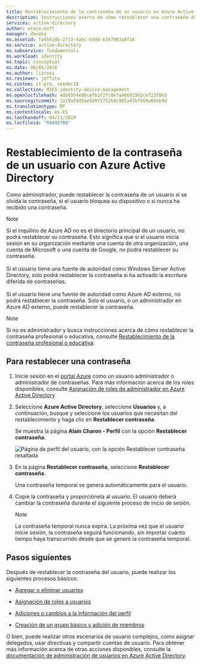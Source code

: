 ```yaml
---
title: Restablecimiento de la contraseña de un usuario en Azure Active Directory | Microsoft Docs
description: Instrucciones acerca de cómo restablecer una contraseña de usuario con Azure Active Directory.
services: active-directory
author: eross-msft
manager: daveba
ms.assetid: fad5624b-2f13-4abc-b3d4-b347903a8f16
ms.service: active-directory
ms.subservice: fundamentals
ms.workload: identity
ms.topic: conceptual
ms.date: 09/05/2018
ms.author: lizross
ms.reviewer: jeffsta
ms.custom: it-pro, seodec18
ms.collection: M365-identity-device-management
ms.openlocfilehash: 4db6554e86cef61f2fc8e7a466919d2ce723f0e5
ms.sourcegitcommit: 1a19a5845ae5d9f5752b4c905a43bf959a60eb9d
ms.translationtype: MT
ms.contentlocale: es-ES
ms.lasthandoff: 04/11/2019
ms.locfileid: "59492709"
---
```

# <a name="reset-a-users-password-using-azure-active-directory"></a>Restablecimiento de la contraseña de un usuario con Azure Active Directory

Como administrador, puede restablecer la contraseña de un usuario si se olvida la contraseña, si el usuario bloquea su dispositivo o si nunca ha recibido una contraseña.

>[!Note]
>Si el inquilino de Azure AD no es el directorio principal de un usuario, no podrá restablecer su contraseña. Esto significa que si el usuario inicia sesión en su organización mediante una cuenta de otra organización, una cuenta de Microsoft o una cuenta de Google, no podrá restablecer su contraseña.<br><br>Si el usuario tiene una fuente de autoridad como Windows Server Active Directory, solo podrá restablecer la contraseña si ha activado la escritura diferida de contraseñas.<br><br>Si el usuario tiene una fuente de autoridad como Azure AD externo, no podrá restablecer la contraseña. Solo el usuario, o un administrador en Azure AD externo, puede restablecer la contraseña.

>[!Note]
>Si no es administrador y busca instrucciones acerca de cómo restablecer la contraseña profesional o educativa, consulte [Restablecimiento de la contraseña profesional o educativa](../user-help/active-directory-passwords-update-your-own-password.md).

## <a name="to-reset-a-password"></a>Para restablecer una contraseña

1. Inicie sesión en el [portal Azure](https://portal.azure.com/) como un usuario administrador o administrador de contraseñas. Para más información acerca de los roles disponibles, consulte [Asignación de roles de administrador en Azure Active Directory](../users-groups-roles/directory-assign-admin-roles.md#available-roles)

2. Seleccione **Azure Active Directory**, seleccione **Usuarios** y, a continuación, busque y seleccione los usuarios que necesitan del restablecimiento y haga clic en **Restablecer contraseña**.

    Se muestra la página **Alain Charon - Perfil** con la opción **Restablecer contraseña**.

    ![Página de perfil del usuario, con la opción Restablecer contraseña resaltada](media/active-directory-users-reset-password-azure-portal/user-profile-reset-password-link.png)

3. En la página **Restablecer contraseña**, seleccione **Restablecer contraseña**.

    Una contraseña temporal se genera automáticamente para el usuario.

4. Copie la contraseña y proporciónela al usuario. El usuario deberá cambiar la contraseña durante el siguiente proceso de inicio de sesión.

    >[!Note]
    >La contraseña temporal nunca expira. La próxima vez que el usuario inicie sesión, la contraseña seguirá funcionando, sin importar cuánto tiempo haya transcurrido desde que se generó la contraseña temporal.

## <a name="next-steps"></a>Pasos siguientes

Después de restablecer la contraseña del usuario, puede realizar los siguientes procesos básicos:

- [Agregar o eliminar usuarios](add-users-azure-active-directory.md)

- [Asignación de roles a usuarios](active-directory-users-assign-role-azure-portal.md)

- [Adiciones o cambios a la información del perfil](active-directory-users-profile-azure-portal.md)

- [Creación de un grupo básico y adición de miembros](active-directory-groups-create-azure-portal.md)

O bien, puede realizar otros escenarios de usuario complejos, como asignar delegados, usar directivas y compartir cuentas de usuario. Para obtener más información acerca de otras acciones disponibles, consulte la [documentación de administración de usuarios en Azure Active Directory](../users-groups-roles/index.yml).
